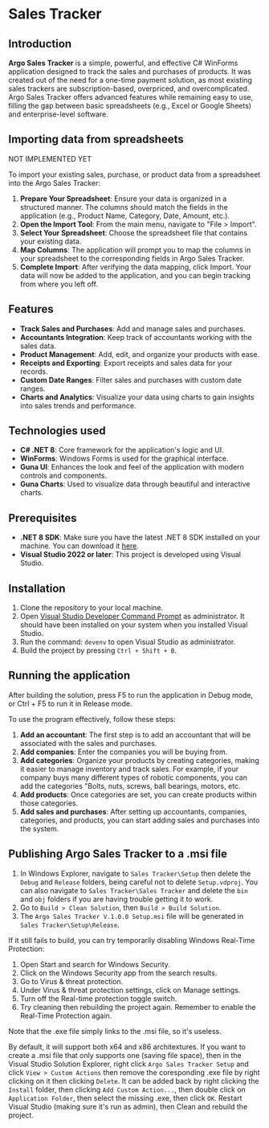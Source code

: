 # Sales Tracker

## Introduction
**Argo Sales Tracker** is a simple, powerful, and effective C# WinForms application designed to track the sales and purchases of products. It was created out of the need for a one-time payment solution, as most existing sales trackers are subscription-based, overpriced, and overcomplicated. Argo Sales Tracker offers advanced features while remaining easy to use, filling the gap between basic spreadsheets (e.g., Excel or Google Sheets) and enterprise-level software.

## Importing data from spreadsheets
NOT IMPLEMENTED YET

To import your existing sales, purchase, or product data from a spreadsheet into the Argo Sales Tracker:

1. **Prepare Your Spreadsheet**: Ensure your data is organized in a structured manner. The columns should match the fields in the application (e.g., Product Name, Category, Date, Amount, etc.).
2. **Open the Import Tool**: From the main menu, navigate to "File > Import".
3. **Select Your Spreadsheet**: Choose the spreadsheet file that contains your existing data.
4. **Map Columns**: The application will prompt you to map the columns in your spreadsheet to the corresponding fields in Argo Sales Tracker.
5. **Complete Import**: After verifying the data mapping, click Import. Your data will now be added to the application, and you can begin tracking from where you left off.

## Features
- **Track Sales and Purchases**: Add and manage sales and purchases.
- **Accountants Integration**: Keep track of accountants working with the sales data.
- **Product Management**: Add, edit, and organize your products with ease.
- **Receipts and Exporting**: Export receipts and sales data for your records.
- **Custom Date Ranges**: Filter sales and purchases with custom date ranges.
- **Charts and Analytics**: Visualize your data using charts to gain insights into sales trends and performance.

## Technologies used
- **C# .NET 8**: Core framework for the application's logic and UI.
- **WinForms**: Windows Forms is used for the graphical interface.
- **Guna UI**: Enhances the look and feel of the application with modern controls and components.
- **Guna Charts**: Used to visualize data through beautiful and interactive charts.

## Prerequisites
- **.NET 8 SDK**: Make sure you have the latest .NET 8 SDK installed on your machine. You can download it [here](https://dotnet.microsoft.com/en-us/download/dotnet/8.0).
- **Visual Studio 2022 or later**: This project is developed using Visual Studio.

## Installation
1. Clone the repository to your local machine.
2.	Open [Visual Studio Developer Command Prompt](https://learn.microsoft.com/en-us/visualstudio/ide/reference/command-prompt-powershell?view=vs-2022) as administrator. It should have been installed on your system when you installed Visual Studio.
3.	Run the command:  ```devenv``` to open Visual Studio as administrator.
4. Build the project by pressing ```Ctrl + Shift + B```.

## Running the application
After building the solution, press F5 to run the application in Debug mode, or Ctrl + F5 to run it in Release mode.

To use the program effectively, follow these steps:
1.	**Add an accountant**: The first step is to add an accountant that will be associated with the sales and purchases.
2.	**Add companies**: Enter the companies you will be buying from.
3.	**Add categories**: Organize your products by creating categories, making it easier to manage inventory and track sales. For example, if your company buys many different types of robotic components, you can add the categories "Bolts, nuts, screws, ball bearings, motors, etc.
4.	**Add products**: Once categories are set, you can create products within those categories.
5.	**Add sales and purchases**: After setting up accountants, companies, categories, and products, you can start adding sales and purchases into the system.

## Publishing Argo Sales Tracker to a .msi file
1. In Windows Explorer, navigate to ```Sales Tracker\Setup``` then delete the ```Debug``` and ```Release``` folders, being careful not to delete ```Setup.vdproj```. You can also navigate to ```Sales Tracker\Sales Tracker``` and delete the ```bin``` and ```obj``` folders if you are having trouble getting it to work.
2. Go to ```Build > Clean Solution```, then ```Build > Build Solution```.
4. The ```Argo Sales Tracker V.1.0.0 Setup.msi``` file will be generated in ```Sales Tracker\Setup\Release```.

If it still fails to build, you can try temporarily disabling Windows Real-Time Protection:
1. Open Start and search for Windows Security.
2. Click on the Windows Security app from the search results.
3. Go to Virus & threat protection.
4. Under Virus & threat protection settings, click on Manage settings.
5. Turn off the Real-time protection toggle switch.
6. Try cleaning then rebuilding the project again. Remember to enable the Real-Time Protection again.

Note that the .exe file simply links to the .msi file, so it's useless.

By default, it will support both x64 and x86 architextures. If you want to create a .msi file that only supports one (saving file space), then in the Visual Studio Solution Explorer, right click ```Argo Sales Tracker Setup``` and click ```View > Custom Actions``` then remove the coresponding .exe file by right clicking on it then clicking ```Delete```. It can be added back by right clicking the ```Install``` folder, then clicking ```Add Custom Action...```, then double click on ```Application Folder```, then select the missing .exe, then click ```OK```. Restart Visual Studio (making sure it's run as admin), then Clean and rebuild the project.
